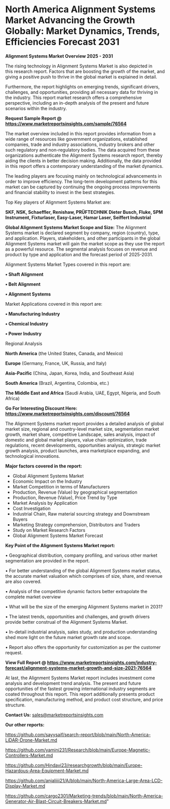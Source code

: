 # North America Alignment Systems Market Advancing the Growth Globally: Market Dynamics, Trends, Efficiencies Forecast 2031

<Strong> Alignment Systems Market Overview 2025 - 2031</strong>

The rising technology in Alignment Systems Market is also depicted in this research report. Factors that are boosting the growth of the market, and giving a positive push to thrive in the global market is explained in detail.

Furthermore, the report highlights on emerging trends, significant drivers, challenges, and opportunities, providing all necessary data for thriving in the industry. This report market research offers a comprehensive perspective, including an in-depth analysis of the present and future scenarios within the industry.

<strong>Request Sample Report @ <a href=https://www.marketreportsinsights.com/sample/76564>https://www.marketreportsinsights.com/sample/76564</a></strong>

The market overview included in this report provides information from a wide range of resources like government organizations, established companies, trade and industry associations, industry brokers and other such regulatory and non-regulatory bodies. The data acquired from these organizations authenticate the Alignment Systems research report, thereby aiding the clients in better decision making. Additionally, the data provided in this report offers a contemporary understanding of the market dynamics.

The leading players are focusing mainly on technological advancements in order to improve efficiency. The long-term development patterns for this market can be captured by continuing the ongoing process improvements and financial stability to invest in the best strategies.

Top Key players of Alignment Systems Market are:

<strong>SKF, NSK, Schaeffler, Renishaw, PRÜFTECHNIK Dieter Busch, Fluke, SPM Instrument, Fixturlaser, Easy-Laser, Hamar Laser, Seiffert Industrial</strong>

<strong><b>Global Alignment Systems Market Scope and Size:</b></strong>
The Alignment Systems market is declared segment by company, region (country), type, and application. Players, stakeholders, and other participants in the global Alignment Systems market will gain the market scope as they use the report as a powerful resource. The segmental analysis focuses on revenue and product by type and application and the forecast period of 2025-2031.

Alignment Systems Market Types covered in this report are:

<strong>• Shaft Alignment

• Belt Alignment

• Alignment Systems</strong>

Market Applications covered in this report are:

<strong>• Manufacturing Industry

• Chemical Industry

• Power Industry</strong> 

Regional Analysis

<strong>North America</strong> (the United States, Canada, and Mexico)

<strong>Europe</strong> (Germany, France, UK, Russia, and Italy)

<strong>Asia-Pacific</strong> (China, Japan, Korea, India, and Southeast Asia)

<strong>South America</strong> (Brazil, Argentina, Colombia, etc.)

<strong>The Middle East and Africa</strong> (Saudi Arabia, UAE, Egypt, Nigeria, and South Africa)

<strong>Go For Interesting Discount Here: <a href=https://www.marketreportsinsights.com/discount/76564>https://www.marketreportsinsights.com/discount/76564</a></strong>

The Alignment Systems market report provides a detailed analysis of global market size, regional and country-level market size, segmentation market growth, market share, competitive Landscape, sales analysis, impact of domestic and global market players, value chain optimization, trade regulations, recent developments, opportunities analysis, strategic market growth analysis, product launches, area marketplace expanding, and technological innovations.

<strong><b>Major factors covered in the report:</b></strong>
<ul>
  <li>Global Alignment Systems Market </li>
  <li>Economic Impact on the Industry</li>
  <li>Market Competition in terms of Manufacturers</li>
  <li>Production, Revenue (Value) by geographical segmentation</li>
  <li>Production, Revenue (Value), Price Trend by Type</li>
  <li>Market Analysis by Application</li>
  <li>Cost Investigation</li>
  <li>Industrial Chain, Raw material sourcing strategy and Downstream Buyers</li>
  <li>Marketing Strategy comprehension, Distributors and Traders</li>
  <li>Study on Market Research Factors</li>
  <li>Global Alignment Systems Market Forecast</li>
</ul>

<strong><b>Key Point of the Alignment Systems Market report:</b></strong>

• Geographical distribution, company profiling, and various other market segmentation are provided in the report.

• For better understanding of the global Alignment Systems market status, the accurate market valuation which comprises of size, share, and revenue are also covered.

• Analysis of the competitive dynamic factors better extrapolate the complete market overview

• What will be the size of the emerging Alignment Systems market in 2031?

• The latest trends, opportunities and challenges, and growth drivers provide better construal of the Alignment Systems Market.

• In-detail industrial analysis, sales study, and production understanding shed more light on the future market growth rate and scope.

• Report also offers the opportunity for customization as per the customer request.

<strong><b>View Full Report @ <a href=https://www.marketreportsinsights.com/industry-forecast/alignment-systems-market-growth-and-size-2021-76564>https://www.marketreportsinsights.com/industry-forecast/alignment-systems-market-growth-and-size-2021-76564</a></b></strong>


At last, the Alignment Systems Market report includes investment come analysis and development trend analysis. The present and future opportunities of the fastest growing international industry segments are coated throughout this report. This report additionally presents product specification, manufacturing method, and product cost structure, and price structure.

<strong>Contact Us:</strong>
sales@marketreportsinsights.com

<strong>Our other reports:</strong>

<a href=https://github.com/sayysaif/search-report/blob/main/North-America-LiDAR-Drone-Market.md>https://github.com/sayysaif/search-report/blob/main/North-America-LiDAR-Drone-Market.md</a>

<a href=https://github.com/yamini231/Research/blob/main/Europe-Magnetic-Controllers-Market.md>https://github.com/yamini231/Research/blob/main/Europe-Magnetic-Controllers-Market.md</a>

<a href=https://github.com/Hindavi23/researchgrowth/blob/main/Europe-Hazardous-Area-Equipment-Market.md>https://github.com/Hindavi23/researchgrowth/blob/main/Europe-Hazardous-Area-Equipment-Market.md</a>

<a href=https://github.com/anjaliiii21/A/blob/main/North-America-Large-Area-LCD-Display-Market.md>https://github.com/anjaliiii21/A/blob/main/North-America-Large-Area-LCD-Display-Market.md</a>

<a href=https://github.com/cargo2301/Marketing-trends/blob/main/North-America-Generator-Air-Blast-Circuit-Breakers-Market.md>https://github.com/cargo2301/Marketing-trends/blob/main/North-America-Generator-Air-Blast-Circuit-Breakers-Market.md</a>"
